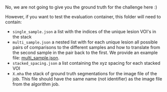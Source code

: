 No, we are not going to give you the ground truth for the challenge here :)

However, if you want to test the evaluation container, this folder will need to contain:
- `single_sample.json` a list with the indices of the unique lesion VOI's in the stack
- `multi_sample.json` a nested list with for each unique lesion all possible pairs of comparisons to the different samples and how to translate from the second sample in the pair back to the first. We provide an example file: [multi_sample.json](multi_sample.json).
- `stacked_spacing.json` a list containing the xyz spacing for each stacked VOI
- `X.mha` the stack of ground truth segmentations for the image file of the job. This file should have the same name (not identifier) as the image file from the algorithm job.